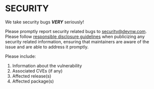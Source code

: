 # SECURITY

We take security bugs ***VERY*** seriously!

Please promptly report security related bugs to <security@devnw.com>. Please
follow [responsible disclosure guidelines][] when publicizing any security related
information, ensuring that maintainers are aware of the issue and are able to
address it promptly.

Please include:

1. Information about the vulnerability
1. Associated CVEs (if any)
1. Affected release(s)
1. Affected package(s)

[responsible disclosure guidelines]: https://cheatsheetseries.owasp.org/cheatsheets/Vulnerability_Disclosure_Cheat_Sheet.html
